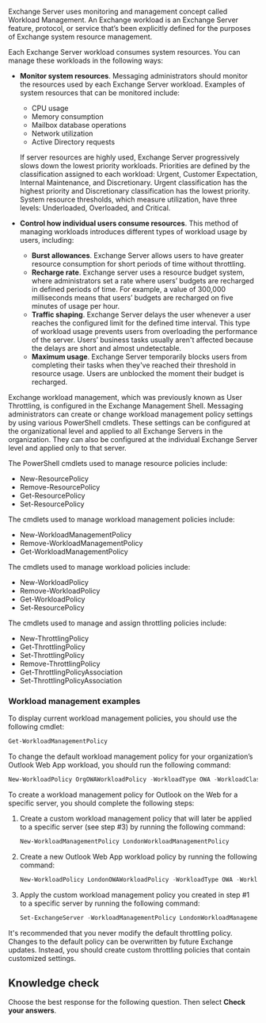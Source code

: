 Exchange Server uses monitoring and management concept called Workload Management. An Exchange workload is an Exchange Server feature, protocol, or service that’s been explicitly defined for the purposes of Exchange system resource management.

Each Exchange Server workload consumes system resources. You can manage these workloads in the following ways:

 -  **Monitor system resources**. Messaging administrators should monitor the resources used by each Exchange Server workload. Examples of system resources that can be monitored include:
    
     -  CPU usage
     -  Memory consumption
     -  Mailbox database operations
     -  Network utilization
     -  Active Directory requests

    If server resources are highly used, Exchange Server progressively slows down the lowest priority workloads. Priorities are defined by the classification assigned to each workload: Urgent, Customer Expectation, Internal Maintenance, and Discretionary. Urgent classification has the highest priority and Discretionary classification has the lowest priority. System resource thresholds, which measure utilization, have three levels: Underloaded, Overloaded, and Critical.

 -  **Control how individual users consume resources**. This method of managing workloads introduces different types of workload usage by users, including:
    
     -  **Burst allowances**. Exchange Server allows users to have greater resource consumption for short periods of time without throttling.
     -  **Recharge rate**. Exchange server uses a resource budget system, where administrators set a rate where users’ budgets are recharged in defined periods of time. For example, a value of 300,000 milliseconds means that users’ budgets are recharged on five minutes of usage per hour.
     -  **Traffic shaping**. Exchange Server delays the user whenever a user reaches the configured limit for the defined time interval. This type of workload usage prevents users from overloading the performance of the server. Users’ business tasks usually aren't affected because the delays are short and almost undetectable.
     -  **Maximum usage**. Exchange Server temporarily blocks users from completing their tasks when they've reached their threshold in resource usage. Users are unblocked the moment their budget is recharged.

Exchange workload management, which was previously known as User Throttling, is configured in the Exchange Management Shell. Messaging administrators can create or change workload management policy settings by using various PowerShell cmdlets. These settings can be configured at the organizational level and applied to all Exchange Servers in the organization. They can also be configured at the individual Exchange Server level and applied only to that server.

The PowerShell cmdlets used to manage resource policies include:

 -  New-ResourcePolicy
 -  Remove-ResourcePolicy
 -  Get-ResourcePolicy
 -  Set-ResourcePolicy

The cmdlets used to manage workload management policies include:

 -  New-WorkloadManagementPolicy
 -  Remove-WorkloadManagementPolicy
 -  Get-WorkloadManagementPolicy

The cmdlets used to manage workload policies include:

 -  New-WorkloadPolicy
 -  Remove-WorkloadPolicy
 -  Get-WorkloadPolicy
 -  Set-ResourcePolicy

The cmdlets used to manage and assign throttling policies include:

 -  New-ThrottlingPolicy
 -  Get-ThrottlingPolicy
 -  Set-ThrottlingPolicy
 -  Remove-ThrottlingPolicy
 -  Get-ThrottlingPolicyAssociation
 -  Set-ThrottlingPolicyAssociation

### Workload management examples

To display current workload management policies, you should use the following cmdlet:

```powershell
Get-WorkloadManagementPolicy
```

To change the default workload management policy for your organization’s Outlook Web App workload, you should run the following command:

```powershell
New-WorkloadPolicy OrgOWAWorkloadPolicy -WorkloadType OWA -WorkloadClassification Discretionary -WorkloadManagementPolicy GlobalOverrideWorkloadManagementPolicy
```

To create a workload management policy for Outlook on the Web for a specific server, you should complete the following steps:

1.  Create a custom workload management policy that will later be applied to a specific server (see step \#3) by running the following command:
    
    ```powershell
    New-WorkloadManagementPolicy LondonWorkloadManagementPolicy
    ```
2.  Create a new Outlook Web App workload policy by running the following command:
    
    ```powershell
    New-WorkloadPolicy LondonOWAWorkloadPolicy -WorkloadType OWA -WorkloadClassification Discretionary -WorkloadManagementPolicy LondonWorkloadManagementPolicy
    ```
3.  Apply the custom workload management policy you created in step \#1 to a specific server by running the following command:
    
    ```powershell
    Set-ExchangeServer -WorkloadManagementPolicy LondonWorkloadManagementPolicy -Identity EXCH1
    ```

It's recommended that you never modify the default throttling policy. Changes to the default policy can be overwritten by future Exchange updates. Instead, you should create custom throttling policies that contain customized settings.

## Knowledge check

Choose the best response for the following question. Then select **Check your answers**.